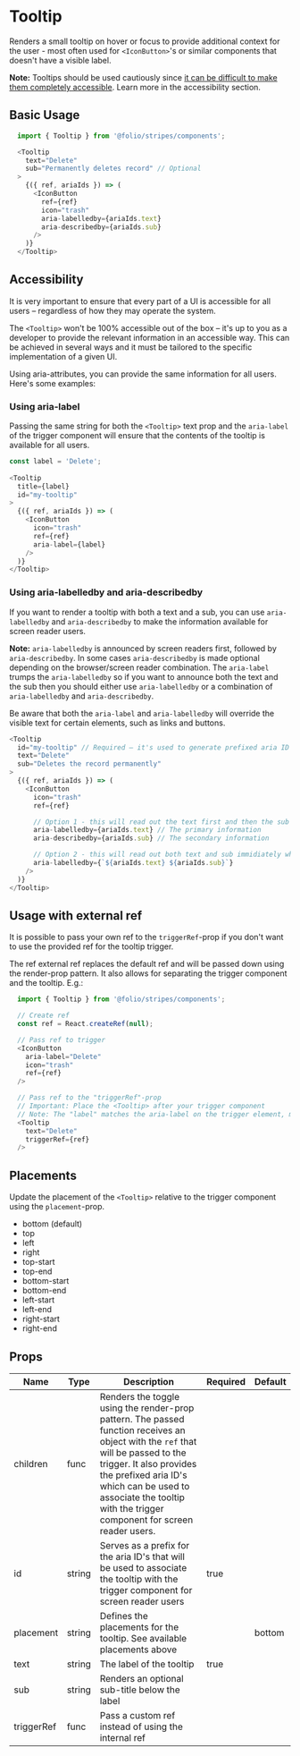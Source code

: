 # Tooltip
Renders a small tooltip on hover or focus to provide additional context for the user - most often used for `<IconButton>`'s or similar components that doesn't have a visible label.

**Note:** Tooltips should be used cautiously since [it can be difficult to make them completely accessible](https://inclusive-components.design/tooltips-toggletips/). Learn more in the accessibility section.

## Basic Usage
```js
  import { Tooltip } from '@folio/stripes/components';

  <Tooltip
    text="Delete"
    sub="Permanently deletes record" // Optional
  >
    {({ ref, ariaIds }) => (
      <IconButton
        ref={ref}
        icon="trash"
        aria-labelledby={ariaIds.text}
        aria-describedby={ariaIds.sub}
      />
    )}
  </Tooltip>
```

## Accessibility
It is very important to ensure that every part of a UI is accessible for all users – regardless of how they may operate the system.

The `<Tooltip>` won't be 100% accessible out of the box – it's up to you as a developer to provide the relevant information in an accessible way. This can be achieved in several ways and it must be tailored to the specific implementation of a given UI.

Using aria-attributes, you can provide the same information for all users. Here's some examples:

### Using aria-label
Passing the same string for both the `<Tooltip>` text prop and the `aria-label` of the trigger component will ensure that the contents of the tooltip is available for all users.

```js
const label = 'Delete';
  
<Tooltip
  title={label}
  id="my-tooltip"
>
  {({ ref, ariaIds }) => (
    <IconButton
      icon="trash"
      ref={ref}
      aria-label={label}
    />
  )}
</Tooltip>
```

### Using aria-labelledby and aria-describedby
If you want to render a tooltip with both a text and a sub, you can use `aria-labelledby` and `aria-describedby` to make the information available for screen reader users.

**Note:** `aria-labelledby` is announced by screen readers first, followed by `aria-describedby`. In some cases `aria-describedby` is made optional depending on the browser/screen reader combination. The `aria-label` trumps the `aria-labelledby` so if you want to announce both the text and the sub then you should either use `aria-labelledby` or a combination of `aria-labelledby` and `aria-describedby`.

Be aware that both the `aria-label` and `aria-labelledby` will override the visible text for certain elements, such as links and buttons.

```js
<Tooltip
  id="my-tooltip" // Required – it's used to generate prefixed aria ID's. E.g. my-tooltip-text and my-tooltip-sub
  text="Delete"
  sub="Deletes the record permanently"
>
  {({ ref, ariaIds }) => (
    <IconButton
      icon="trash"
      ref={ref}

      // Option 1 - this will read out the text first and then the sub afterwards
      aria-labelledby={ariaIds.text} // The primary information
      aria-describedby={ariaIds.sub} // The secondary information

      // Option 2 - this will read out both text and sub immidiately when the trigger is focused
      aria-labelledby={`${ariaIds.text} ${ariaIds.sub}`}
    />
  )}
</Tooltip>
```

## Usage with external ref
It is possible to pass your own ref to the `triggerRef`-prop if you don't want to use the provided ref for the tooltip trigger.

The ref external ref replaces the default ref and will be passed down using the render-prop pattern. It also allows for separating the trigger component and the tooltip. E.g.:

```js
  import { Tooltip } from '@folio/stripes/components';

  // Create ref
  const ref = React.createRef(null);

  // Pass ref to trigger
  <IconButton
    aria-label="Delete"
    icon="trash"
    ref={ref}
  />

  // Pass ref to the "triggerRef"-prop
  // Important: Place the <Tooltip> after your trigger component
  // Note: The "label" matches the aria-label on the trigger element, making it accessible for screen reader users
  <Tooltip
    text="Delete"
    triggerRef={ref}
  />
```

## Placements
Update the placement of the `<Tooltip>` relative to the trigger component using the `placement`-prop.

- bottom (default)
- top
- left
- right
- top-start
- top-end
- bottom-start
- bottom-end
- left-start
- left-end
- right-start
- right-end

## Props
Name | Type | Description | Required | Default
-- | -- | -- | -- | --
children | func | Renders the toggle using the render-prop pattern. The passed function receives an object with the `ref` that will be passed to the trigger. It also provides the prefixed aria ID's which can be used to associate the tooltip with the trigger component for screen reader users. | |
id | string | Serves as a prefix for the aria ID's that will be used to associate the tooltip with the trigger component for screen reader users | true |
placement | string | Defines the placements for the tooltip. See available placements above | | bottom
text | string | The label of the tooltip | true |
sub | string | Renders an optional sub-title below the label |
triggerRef | func | Pass a custom ref instead of using the internal ref | |
